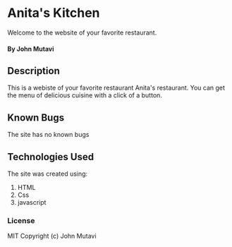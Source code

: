 # Anita's Kitchen
Welcome to the website of your favorite restaurant.

#### By John Mutavi

## Description

This is a webiste of your favorite restaurant Anita's restaurant. You can get the menu of delicious cuisine with a click of a button.



## Known Bugs

The site has no known bugs

## Technologies Used
The site was created using:
1. HTML
2. Css
3. javascript

### License

MIT
Copyright (c) John Mutavi 
